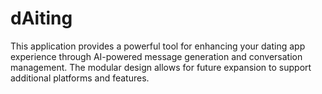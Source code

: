# dAiting
This application provides a powerful tool for enhancing your dating app experience through AI-powered message generation and conversation management. The modular design allows for future expansion to support additional platforms and features.
